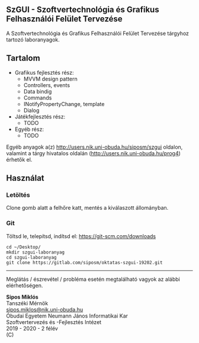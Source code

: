 ## SzGUI - Szoftvertechnológia és Grafikus Felhasználói Felület Tervezése

A Szoftvertechnológia és Grafikus Felhasználói Felület Tervezése tárgyhoz tartozó laboranyagok.

## Tartalom

- Grafikus fejlesztés rész:
    - MVVM design pattern
    - Controllers, events
    - Data bindig
    - Commands
    - INotifyPropertyChange, template
    - Dialog
- Játékfejlesztés rész:
    - TODO
- Egyéb rész:
    - TODO

Egyéb anyagok a(z) http://users.nik.uni-obuda.hu/siposm/szgui oldalon, valamint a tárgy hivatalos oldalán (http://users.nik.uni-obuda.hu/prog4) érhetők el.

## Használat
### Letöltés
Clone gomb alatt a felhőre katt, mentés a kiválaszott állományban.

### Git
Töltsd le, telepítsd, indítsd el: https://git-scm.com/downloads
    
`cd ~/Desktop/`\
`mkdir szgui-laboranyag`\
`cd szgui-laboranyag`\
`git clone https://gitlab.com/siposm/oktatas-szgui-19202.git`

---

Meglátás / észrevétel / probléma esetén megtalálható vagyok az alábbi elérhetőségen.


**Sipos Miklós**\
Tanszéki Mérnök\
sipos.miklos@nik.uni-obuda.hu\
Óbudai Egyetem Neumann János Informatikai Kar\
Szoftvertervezés és -Fejlesztés Intézet\
2019 - 2020 - 2 félév\
(C)

